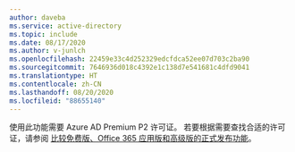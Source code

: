 ```yaml
---
author: daveba
ms.service: active-directory
ms.topic: include
ms.date: 08/17/2020
ms.author: v-junlch
ms.openlocfilehash: 22459e33c4d252329edcfdca52ee07d703c2ba90
ms.sourcegitcommit: 7646936d018c4392e1c138d7e541681c4dfd9041
ms.translationtype: HT
ms.contentlocale: zh-CN
ms.lasthandoff: 08/20/2020
ms.locfileid: "88655140"
---
```

使用此功能需要 Azure AD Premium P2 许可证。 若要根据需要查找合适的许可证，请参阅 [比较免费版、Office 365 应用版和高级版的正式发布功能](https://www.azure.cn/pricing/details/active-directory/)。

